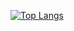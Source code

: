 [![Top Langs](https://github-readme-stats.vercel.app/api/top-langs/?username=noyavuzbey&layout=pie)](https://github.com/anuraghazra/github-readme-stats)
